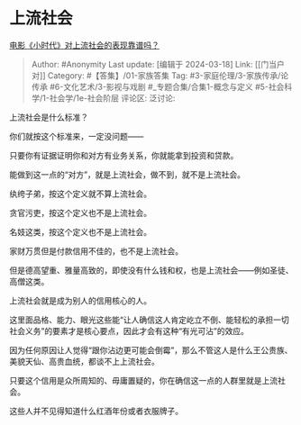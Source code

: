 # 上流社会
[电影《小时代》对上流社会的表现靠谱吗？](https://www.zhihu.com/question/21454378/answer/3433779334)

> Author: #Anonymity
> Last update: [编辑于 2024-03-18]
> Link: [[门当户对]]
> Category: #【答集】/01-家族答集
> Tag: #3-家庭伦理/3-家族传承/论传承 #6-文化艺术/3-影视与戏剧 #_专题合集/合集1-概念与定义 #5-社会科学/1-社会学/1e-社会阶层
> 评论区:
> 泛讨论:

上流社会是什么标准？

你们就按这个标准来，一定没问题——

只要你有证据证明你和对方有业务关系，你就能拿到投资和贷款。

能做到这一点的“对方”，就是上流社会，做不到，就不是上流社会。

纨绔子弟，按这个定义就不算上流社会。

贪官污吏，按这个定义也不是上流社会。

名妓这类，按这个定义也不是上流社会。

家财万贯但是付款信用不佳的，也不是上流社会。

但是德高望重、雅量高致的，即使没有什么钱和权，也是上流社会——例如圣徒、高僧这类。

上流社会就是成为别人的信用核心的人。

这里面品格、能力、眼光这些能“让人确信这人肯定屹立不倒、能轻松的承担一切社会义务”的要素才是核心要点，因此才会有这种“有光可沾”的效应。

因为任何原因让人觉得“跟你沾边更可能会倒霉”，那么不管这人是什么王公贵族、美貌天仙、高贵血统，都谈不上上流社会。

只要这个信用是众所周知的、毋庸置疑的，你在确信这一点的人群里就是上流社会。

这些人并不见得知道什么红酒年份或者衣服牌子。
